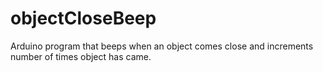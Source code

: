 # objectCloseBeep
 Arduino program that beeps when an object comes close and increments number of times object has came.
